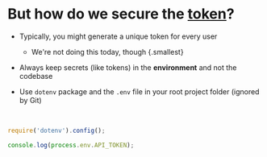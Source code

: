 <h1>But how do we secure the <span style="text-decoration:underline;">token</span>?</h1>

* Typically, you might generate a unique token for every user
  * We're not doing this today, though {.smallest}

* Always keep secrets (like tokens) in the **environment** and not the codebase

* Use `dotenv` package and the `.env` file in your root project folder (ignored by Git)

&nbsp;

```js
require('dotenv').config();

console.log(process.env.API_TOKEN);
```
